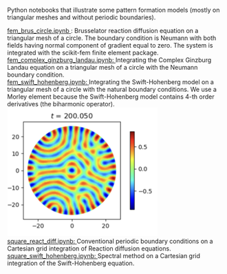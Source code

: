 Python notebooks that illustrate some pattern formation models (mostly on triangular meshes and without periodic boundaries).

<a href="https://github.com/aquillen/Pattern_Formation_FEM/blob/main/fem_brus_circle.ipynb"> 
fem_brus_circle.ipynb </a>: Brusselator reaction diffusion equation on a triangular mesh of a circle.  The boundary condition is Neumann with both fields having normal component of gradient equal to zero. The system is integrated with the scikit-fem finite element package. 


<a href="https://github.com/aquillen/Pattern_Formation_FEM/blob/main/fem_complex_ginzburg_landau.ipynb">
fem_complex_ginzburg_landau.ipynb: </a> Integrating the Complex Ginzburg Landau equation on a triangular mesh of a circle with the Neumann boundary condition. 

<br>
<a href="https://github.com/aquillen/Pattern_Formation_FEM/blob/main/fem_swift_hohenberg.ipynb">
fem_swift_hohenberg.ipynb: </a> Integrating the Swift-Hohenberg model on a triangular mesh of a circle with the natural boundary conditions.  We use a Morley element because the Swift-Hohenberg model contains 4-th order derivatives (the biharmonic operator). 

<img title="Swift-Hohenberg" alt="Alt text" src="/swift_ho_circle_mesh.png" width="350">

<br>
<a href="https://github.com/aquillen/Pattern_Formation_FEM/blob/main/square_react_dif.ipynb">
square_react_diff.ipynb: </a> Conventional periodic boundary conditions on a Cartesian grid integration of Reaction diffusion equations.

<br>
<a href="https://github.com/aquillen/Pattern_Formation_FEM/blob/main/square_swift_hohenberg.ipynb">
square_swift_hohenberg.ipynb: </a> Spectral method on a Cartesian grid integration of the Swift-Hohenberg equation. 




